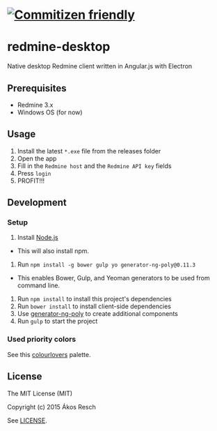 # [![Commitizen friendly](https://img.shields.io/badge/commitizen-friendly-brightgreen.svg)](http://commitizen.github.io/cz-cli/)

# redmine-desktop
Native desktop Redmine client written in Angular.js with Electron

## Prerequisites

* Redmine 3.x
* Windows OS (for now)

## Usage

1. Install the latest `*.exe` file from the releases folder
1. Open the app
1. Fill in the `Redmine host` and the `Redmine API key` fields
1. Press `login`
1. PROFIT!!!

## Development

### Setup
1. Install [Node.js](http://nodejs.org/)
 - This will also install npm.
1. Run `npm install -g bower gulp yo generator-ng-poly@0.11.3`
 - This enables Bower, Gulp, and Yeoman generators to be used from command line.
1. Run `npm install` to install this project's dependencies
1. Run `bower install` to install client-side dependencies
1. Use [generator-ng-poly](https://github.com/dustinspecker/generator-ng-poly) to create additional components
1. Run `gulp` to start the project

### Used priority colors

See this [colourlovers](http://www.colourlovers.com/palette/2077991/priority_authority) palette.

## License
The MIT License (MIT)

Copyright (c) 2015 Ákos Resch

See [LICENSE](https://github.com/ocReaper/redmine-desktop/blob/master/LICENSE.md).

